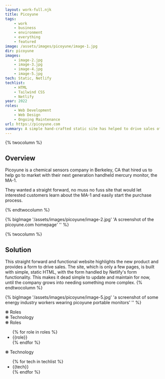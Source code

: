 ```yaml
---
layout: work-full.njk
title: Picoyune
tags: 
    - work
    - business
    - environment
    - everything
    - featured
image: /assets/images/picoyune/image-1.jpg
dir: picoyune
images:
    - image-2.jpg
    - image-3.jpg
    - image-4.jpg
    - image-5.jpg
tech: Static, Netlify
techlist:
    - HTML
    - Tailwind CSS
    - Netlify
year: 2022
roles:
    - Web Development
    - Web Design
    - Ongoing Maintenance
url: https://picoyune.com
summary: A simple hand-crafted static site has helped to drive sales of Picoyune's next generation handheld mercury monitor.
---
```

{% twocolumn %}
## Overview
Picoyune is a chemical sensors company in Berkeley, CA that hired us to help go to market with their next generation handheld mercury monitor, the MA-1. 

They wanted a straight forward, no muss no fuss site that would let interested customers learn about the MA-1 and easily start the purchase process.
<!-- split -->
{% endtwocolumn %}

<div class="bg-blue-500 p-4 md:p-16">
{% bigImage '/assets/images/picoyune/image-2.jpg' 'A screenshot of the picoyune.com homepage' '' %}
</div>

{% twocolumn %}
<!-- split -->
## Solution
This straight forward and functional website highlights the new product and provides a form to drive sales. The site, which is only a few pages, is built with simple, static HTML, with the form handled by Netlify's form functionality. This makes it dead simple to update and maintain for now, until the company grows into needing something more complex.
{% endtwocolumn %}

{% bigImage '/assets/images/picoyune/image-5.jpg' 'a screenshot of some energy industry workers wearing picoyune portable monitors' '' %}

<div class="offerings-grid block mt-32 mb-16 relative max-md:border-0">
    <div class="border-r top-fade max-sm:hidden"></div>
    <div class="w-full border-r-0 md:border-r pl-4 p-2 text-2xl top-fade relative max-md:hidden">
        <div class="md:absolute left-4 bottom-2 instrument-serif">❋ Roles</div>      
    </div>
    <div class="w-full border-r-0 md:border-r pr-4 p-2 text-2xl top-fade relative max-md:hidden">
        <div class="md:absolute left-4 bottom-2 instrument-serif">❋ Technology</div>  
    </div>
    <div class="top-fade max-sm:hidden max-md:border-0"></div>
    <div class="border-t md:border-y border-r max-md:border-0"></div>
    <div class="border-t md:border-y border-r max-md:border-0">
        <div class="instrument-serif md:hidden">❋ Roles</div>   
        <ul class="pl-10 leading-snug">
            {% for role in roles %}<li>{{role}}</li>{% endfor %}   
        </ul>
    </div>
    <div class="md:border-y md:border-r max-md:border-0">
        <div class="instrument-serif md:hidden">❋ Technology</div>   
        <ul class="pl-10 leading-snug">
            {% for tech in techlist %}<li>{{tech}}</li>{% endfor %}     
        </ul>        
    </div>
    <div class="border-t md:border-y max-md:hidden"></div>
    <div class="border-r bottom-fade max-md:hidden"></div>
    <div class="border-r bottom-fade max-md:hidden"></div>
    <div class="border-r bottom-fade max-md:hidden"></div>
    <div class="bottom-fade max-sm:hidden"></div>        
</div>

